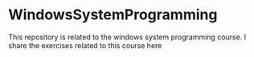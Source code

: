 # WindowsSystemProgramming
This repository is related to the windows system programming course. I share the exercises related to this course here
